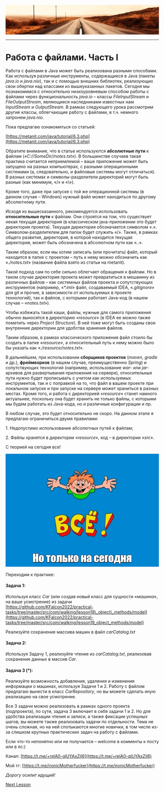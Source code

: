 ![](../../commonmedia/header.png)

***

   

Работа с файлами. Часть I
=========================

Работа с файлами в Java может быть реализована разными способами. Как используя различные инструменты, содержащиеся в Java (пакеты _java.io_ и _java.nio_), так и с помощью внешних библиотек, реализующих свои обертки над классами из вышеуказанных пакетов. Сегодня мы познакомимся с относительно низкоуровневым способом работы с файлами через функциональность _java.io_ – классы _FileInputStream_ и _FileOutputStream_, являющиеся наследниками известных нам _InputStream_ и _OutputStream_. В рамках следующего урока рассмотрим другие классы, облегчающие работу с файлами, в т.ч. немного затронем _java.nio_.

Пока предлагаю ознакомиться со статьей:

[https://metanit.com/java/tutorial/6.3.php](https://metanit.com/java/tutorial/6.3.php)

Обратите внимание, что в статье используются **абсолютные пути** к файлам (_«C://SomeDir//notes.txt»_). В большинстве случаев такая практика считается неприемлемой – ваше приложение может быть запущено на разных компьютерах, с разными операционными системами (а, следовательно, и файловые системы могут отличаться). В разных системах и символы-разделители директорий могут быть разные (как минимум, «/» и «\\»).

Кроме того, даже при запуске с той же операционной системы (в данном случае – Windows) нужный файл может находиться по другому абсолютному пути.

Исходя из вышесказанного, рекомендуется использовать **относительные пути** к файлам. Они строятся на том, что существует некая текущая директория (в классическом java-приложении это будет директория проекта). Текущая директория обозначается символом «.». Символом-разделителем для папок будет служить «/». Также, в рамках общего развития, директория, в которой находится текущая директория, может быть обозначена в абсолютном пути как «..».

Таким образом, если мы хотим записать (или прочитать) файл, который находится в папке с проектом – путь к нему можно обозначить как «_./notes.txt_» (название файла взято из статьи на metanit).

Такой подход сам по себе сильно облегчает обращения к файлам. Но в таком случае директория проекта может превратиться в мешанину из различных файлов – как системных файлов проекта и сопутствующих инструментов (например, «_\*.iml_» файл, создаваемый IDEA, «_.gitignore_» для git и прочие, в зависимости от используемых в проекте технологий), так и файлов, с которыми работает Java-код (в нашем случае – «_notes.txt_»).

Чтобы избежать такой каши, файлы, нужные для самого приложения обычно выносятся в директорию «_resource_» (в IDEA ее можно также пометить через _Project Structure_). В ней тоже могут быть созданы свои внутренние директории для удобства хранения файлов.

Таким образом, в рамках классического приложения файл стоило бы создать в папке «_resource_», а относительный путь к нему можно было бы указать как «_./resource/notes.txt_».

В дальнейшем, при использовании **сборщиков проектов** (_maven_, _gradle_ и др.), **фреймворков** (в нашем случае, преимущественно _Spring_) и сопутствующих технологий (например, использование _war-_ или _jar-_ архивов для развертывания приложения на сервере), относительные пути нужно будет прописывать с учетом как используемых инструментов, так и с поправкой на то, что файл в вашем проекте при локальном запуске и при запуске на сервере может храниться в разных местах. Кроме того, и работа с директорией «_resource_» станет намного актуальнее, поскольку она будет хранить не только файлы, с которыми мы будем работать из Java-кода, но и различные конфигурации и пр.

В любом случае, это будет относительно не скоро. На данном этапе я предлагаю ограничиться двумя правилами:

1\. Недопустимо использование абсолютных путей к файлам;

2\. Файлы хранятся в директории «_resource_», код – в директории «_src_».

С теорией на сегодня все!

![](../../commonmedia/footer.png)

  

Переходим к практике:

#### Задача 1:

Используя класс _Car_ (или создав новый класс для сущности «_машина_», на ваше усмотрение) из задачи [https://github.com/KFalcon2022/practical-tasks/tree/master/src/com/walking/lesson19\_object\_methods/model](https://github.com/KFalcon2022/practical-tasks/tree/master/src/com/walking/lesson19_object_methods/model)

Реализуйте сохранение массива машин в файл _carCatalog.txt_

#### Задача 2:

Используя Задачу 1, реализуйте чтение из _carCatalog.txt_, реализовав сохранение данных в массив _Car_.

#### Задача 3 (\*):

Реализуйте возможность добавления, удаления и изменения информации о машинах, используя Задачи 1 и 2. Работу с файлом предлагаю вынести в класс _CarRepository_, но вы можете сделать иную реализацию на свое усмотрение.

Все 3 задачи можно реализовать в рамках одного проекта (подпроекта), по сути, задача 3 включает в себя задачи 1 и 2. Но для удобства реализации чтения и записи, а также фиксации успешных шагов, вы можете также реализовать задачи по отдельности. Тема не очень сложная, но на ней спотыкаются многие новички, в том числе из-за слишком крупных практических задач на работу с файлами.

  

Если что-то непонятно или не получается – welcome в комменты к посту или в лс:)

Канал: [https://t.me/+relA0-qlUYAxZjI6](https://t.me/+relA0-qlUYAxZjI6)

Мой тг: [https://t.me/ironicMotherfucker](https://t.me/ironicMotherfucker)

_Дорогу осилит идущий!_

[Next Lesson](../33/Rabota-s-fajlami-CHast-II.md)
